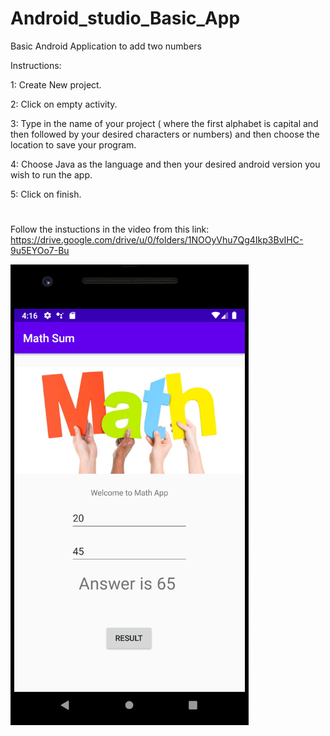 # Android_studio_Basic_App
Basic Android Application to add two numbers

Instructions:

1: Create New project.

2: Click on empty activity.

3: Type in the name of your project ( where the first alphabet is capital and then followed by your desired characters or numbers) and then choose the location to save your program.

4: Choose Java as the language and then your desired android version you wish to run the app.

5: Click on finish.

#

Follow the instuctions in the video from this link:
https://drive.google.com/drive/u/0/folders/1NOOyVhu7Qg4Ikp3BvIHC-9u5EYOo7-Bu


![](https://github.com/balasubramaniansanjana/Android_studio_Basic_App/blob/master/app/src/main/res/drawable/Screen.PNG)
